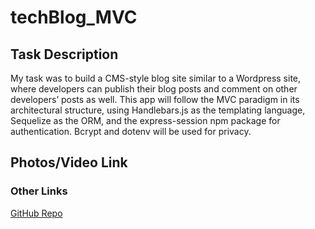 # techBlog_MVC

## Task Description
My task was to build a CMS-style blog site similar to a Wordpress site, where developers can publish their blog posts and comment on other developers’ posts as well. This app will follow the MVC paradigm in its architectural structure, using Handlebars.js as the templating language, Sequelize as the ORM, and the express-session npm package for authentication. Bcrypt and dotenv will be used for privacy.

## Photos/Video Link

### Other Links

[GitHub Repo](https://github.com/smrsun/techBlog_MVC)